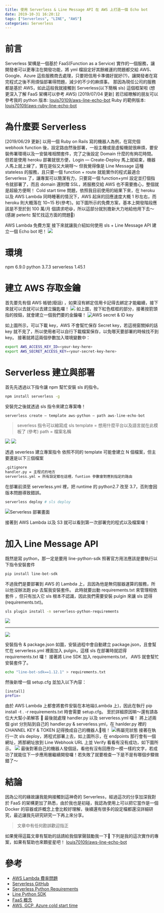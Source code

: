 ```yaml
---
title: 使用 Serverless & Line Message API 在 AWS 上打造一個 Echo bot
date: 2019-10-31 16:20:12
tags: ["Serverless", "LINE", "AWS"]
categories: Serverless
---
```



# 前言
Serverless 架構是一個基於 FaaS(Function as a Service) 實作的一個服務，讓開發者可以更專注在開發功能，將 yml 檔設定好其餘維運的問題都交給 AWS、Google、Azure 這些服務商去處理，只要把信用卡準備好就好(?)，讓開發者在寫完程式之後不用煩惱部署得問題，減少的不少的麻煩事。
那因為現任公司的服務都是基於 AWS，如此這般我就接觸到 Serverless(以下簡稱 sls) 這個框架啦 (想更深入了解 FaaS 架構可以參考 AWS)
[2019/07/04 更新]
若已經暸解的朋友可以參考我的 python 版本:
[louis70109/aws-line-echo-bot](https://github.com/louis70109/aws-line-echo-bot)
Ruby 的範例版本:
[louis70109/aws-ruby-line-echo-bot](https://github.com/louis70109/aws-ruby-line-echo-bot)

# 為什麼要 Serverless
[2019/06/29 更新]
以用一個 Ruby on Rails 寫的機器人為例，在寫完個 webhook function 後，設定路由然後部署，一般主機或是虛擬機就很麻煩，要安裝佈署環境以及一安裝堆相關套件，完了之後設定 Domain 什麼的有夠花時間。但若是使用 heroku 部署就很方便，Login — Create-Deploy 馬上就結束，機器人馬上就上線了，實在是俗又大碗呀～
但我覺得像是 Line Message 這種 stateless 的服務，且只要一個 function + route 就能實作的程式最適合 Serverless 了，讓專案可以簡潔有力，只要寫一個 function+yml 設定並打個指令就部署了，而且 domain 還附贈 SSL，將服務交給 AWS 也不需要擔心，整個就是超級方便啊！
Cold start time 問題，依照我目前使用的結果下來，在 heroku 以及 AWS Lambda 同時睡著的情況下，AWS 起床的回應速度大概 1 秒左右，而 heroku 則大概落在 10~15 秒(參考)。如下圖所示的免費方案，基本上開發階段應該是不至於到 100 萬/月 個請求吧😆，所以這部分就別擔新大力地給他用下去～ (感謝 petertc 幫忙找這方面的問題💪)

AWS Lambda 免費方案
接下來就讓我介紹如何使用 sls + Line Message API 建立一個 Echo bot 吧！
![](https://i.imgur.com/pNCDY4e.png)

# 環境
npm 6.9.0
python 3.7.3
serverless 1.45.1

# 建立 AWS 存取金鑰
首先要先有個 AWS 帳號(廢話) ，如果沒有綁定信用卡記得去綁定才能繼續，接下來就可以去就可以去建立鑰匙囉！
![](https://i.imgur.com/XHuvbyX.png)
如上圖，按下紅色框框的部分，接著按箭頭指的按鈕，就會建立一個我們要的金鑰囉！
![AWS secret & ID key](https://i.imgur.com/FzRCna0.png)

如上圖所示，可以下載 key，AWS 不會幫忙保存 Secret key，若這視窗關掉的話 key 就不見了，所以使用者可以自行下載檔案保存，以免哪天要部署的時候找不到 key。
接著就將這兩個參數加入環境變數中：
```bash
export AWS_ACCESS_KEY_ID=<your-key-here>
export AWS_SECRET_ACCESS_KEY=<your-secret-key-here>
```
# Serverless 建立與部署
首先先透過以下指令讓 npm 幫忙安裝 sls 的指令。
```bash
npm install serverless -g
```
安裝完之後就透過 sls 指令來建立專案嚕！
```bash
serverless create — template aws-python — path aws-line-echo-bot
```
> severless 指令可以縮寫成 sls
> template = 想用什麼平台以及語言就在此模板了 (參考)
> path = 檔案名稱

![](https://i.imgur.com/2KNweWB.png)
![](https://i.imgur.com/HDonmjF.png)

透過 severless 建立專案指令
依照不同的 template 可能會建立 N 個檔案，但主要還是以下三個檔案
```bash
.gitignore 
handler.py = 主程式的地方
serverless.yml = 所有設定都在這裡，funtion 參數會對應到指定的路由
```
在部署前須至 serverless.yml 裡，把 runtime 的 python2.7 改至 3.7，否則會因版本問題導致錯誤。
```bash
serverless deploy # sls deploy
```
![Serverless 部署畫面](https://i.imgur.com/18Fnran.png)

接著到 AWS Lambda 以及 S3 就可以看到第一次部署完的程式以及檔案囉！

# 加入 Line Message API
既然是寫 python，那一定是要用 line-python-sdk
照著官方用法應該是要執行以下指令安裝套件
```bash
pip install line-bot-sdk
```
不過我們是要部署到 AWS 的 Lambda 上，且因為他是無伺服器運算的服務，所以他沒辦法跑 pip 去幫我安裝套件。
此時就要出動 requirements.txt 來管理相依套件 ，但只有加入它 sls 根本不認識，因此我們需要安裝 pulgin 來讓 sls 認得(requirements.txt)。
```bash
sls plugin install -n serverless-python-requirements
```
![](https://i.imgur.com/0NFfVi6.png)

---

![](https://i.imgur.com/pS7s8ls.png)

安裝指令 & package.json
如圖，安裝過程中會自動建立 package.json，且會幫忙在 serverless.yml 裡面加入 pulgin，這樣 sls 在部署時就認得 requirements.txt 囉！
接著將 Line SDK 加入 requirements.txt， AWS 就會幫忙安裝套件了。
```bash
echo "line-bot-sdk==1.12.1" > requirements.txt
```
然後新增一個 setup.cfg 並加入以下內容：
```bash
[install]
prefix=
```
由於 AWS Lambda 上都會將套件安裝在本地端(Lambda 上)，因此在執行 pip install -t . -r requirements.txt 時會需要 setup.cfg。
至於詳細原因嘛～還有請各位大大幫小弟解答 🙏
最後就處理 handler.py 以及 serverless.yml 囉！
將上述兩個 gist 分別貼到自己的 handler.py & serverless.yml，在 hanlder.py 裡的 CHANNEL KEY & TOKEN 記得換成自己的機器人👾哦！
![佈屬完狀態](https://i.imgur.com/WVBHxL3.png)
接著在執行一次 sls deploy，將程式部署上去，如上圖所示，在 endpoints 那行會有一個網址，將那網址放到 Line Webhook URL 上並 Verify 看看有沒有成功，如下圖所示。
![](https://i.imgur.com/CQMwc8V.png)
最後對著自己的機器人發個話，看他有沒有回應你一模一樣的文字，若成功了就能往下一步應用層繼續開發囉！若失敗了就要檢查一下是不是有哪個步驟做錯了～
# 結論
因為公司的緣故讓我能夠接觸到這神奇的 Serverless，經過這次的分享加深我對於 FaaS 的架構更加了熟悉，由於我也是初碰，我認為使用上可以把它當作是一個 Docker 的容器或許概念上會比較好理解，後續還有很多的設定檔都還沒詳細研究，最近讓我先研究研究一下再上來分享。

>文章中有任何勘誤歡迎指正

如果覺得這篇文章有幫助的話請給我個掌聲鼓勵我一下👋
下列是我的這次實作的專案，如果有幫助也來顆星星吧！
[louis70109/aws-line-echo-bot](https://github.com/louis70109/aws-line-echo-bot?source=post_page-----1e3e785a2a01----------------------)

# 參考
- [AWS Lambda 費率問題](https://aws.amazon.com/tw/lambda/pricing/)
- [Serverless GitHub](https://github.com/serverless/serverless)
- [Serverless Python Requirements](https://serverless.com/plugins/serverless-python-requirements/)
- [Line Python SDK](https://github.com/line/line-bot-sdk-python)
- [FaaS 概念](https://aws.amazon.com/cn/blogs/china/iaas-faas-serverless/)
- [AWS, GCP, Azure cold start time](https://mikhail.io/2018/08/serverless-cold-start-war/)